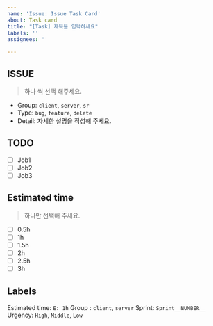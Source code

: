 ```yaml
---
name: 'Issue: Issue Task Card'
about: Task card
title: "[Task] 제목을 입력하세요"
labels: ''
assignees: ''

---
```


## ISSUE
> 하나 씩 선택 해주세요.

+ Group: `client`, `server`, `sr` 
+ Type: `bug`, `feature`, `delete`
+ Detail: 자세한 설명을 작성해 주세요.
## TODO
- [ ] Job1
- [ ] Job2
- [ ] Job3
## Estimated time
> 하나만 선택해 주세요.

- [ ] 0.5h
- [ ] 1h
- [ ] 1.5h
- [ ] 2h
- [ ] 2.5h
- [ ] 3h
## Labels
Estimated time: `E: 1h`
Group : `client`, `server`
Sprint: `Sprint__NUMBER__`
Urgency: `High`, `Middle`, `Low`
